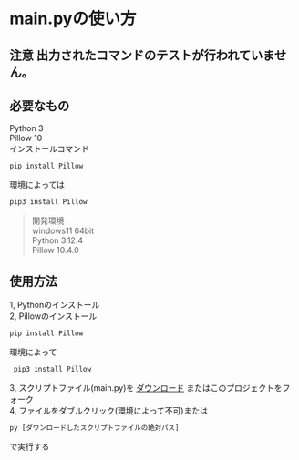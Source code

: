 # main.pyの使い方

## 注意 出力されたコマンドのテストが行われていません。   

## 必要なもの
Python 3   
Pillow 10   
インストールコマンド   
```bat
pip install Pillow
```
環境によっては   
```bat
pip3 install Pillow
```

> 開発環境   
> windows11 64bit   
> Python 3.12.4   
> Pillow 10.4.0   

## 使用方法
1, Pythonのインストール   
2, Pillowのインストール
```bat
pip install Pillow
```
環境によって
```bat
 pip3 install Pillow
```   
3, スクリプトファイル(main.py)を
[ダウンロード](/Python/src/main/main.py)
またはこのプロジェクトをフォーク   
4, ファイルをダブルクリック(環境によって不可)または
```bat
py [ダウンロードしたスクリプトファイルの絶対パス]
```
で実行する

